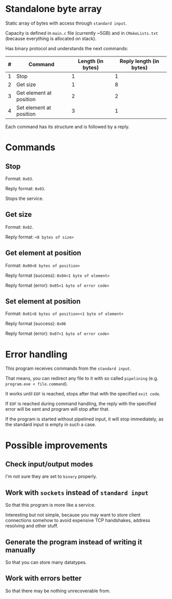 # Standalone byte array

Static array of bytes with access through `standard input`.

Capacity is defined in `main.c` file (currently ~5GB) and in `CMakeLists.txt` (because everything is allocated on stack).

Has binary protocol and understands the next commands:

| #  | Command | Length (in bytes) | Reply length (in bytes) |
| ---|---------| ---------------|--------------|
| 1  | Stop  | 1 | 1|
| 2  | Get size  | 1| 8|
| 3  | Get element at position  | 2| 2|
| 4  | Set element at position  | 3| 1|

Each command has its structure and is followed by a reply.

# Commands

## Stop
Format: `0x03`.

Reply format: `0x03`.

Stops the service.

## Get size

Format: `0x02`.

Reply format: `<8 bytes of size>`

## Get element at position

Format: `0x00<8 bytes of position>`

Reply format (success): `0x04<1 byte of element>`

Reply format (error): `0x05<1 byte of error code>`

## Set element at position

Format: `0x01<8 bytes of position><1 byte of element>`

Reply format (success): `0x06`

Reply format (error): `0x07<1 byte of error code>`

# Error handling

This program receives commands from the `standard input`.

That means, you can redirect any file to it with so called `pipelining` (e.g. `program.exe < file.command`).

It works until `EOF` is reached, stops after that with the specified `exit code`.

If `EOF` is reached during command handling, the reply with the specified error will be sent and program will stop after that.

If the program is started without pipelined input, it will stop immediately, as the standard input is empty in such a case.

# Possible improvements

## Check input/output modes

I'm not sure they are set to `binary` properly.

## Work with `sockets` instead of `standard input`

So that this program is more like a service.

Interesting but not simple, because you may want to store client connections somehow to avoid expensive TCP handshakes, address resolving and other stuff.

## Generate the program instead of writing it manually

So that you can store many datatypes.

## Work with errors better

So that there may be nothing unrecoverable from.
